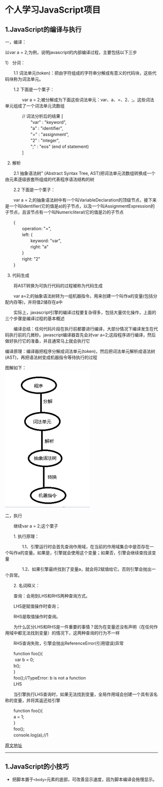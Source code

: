 # 个人学习JavaScript项目
## 1.JavaScript的编译与执行
一，编译：

以var a = 2;为例，说明javascript的内部编译过程，主要包括以下三步

1） 分词：

　　1.1  词法单元(token)：把由字符组成的字符串分解成有意义的代码块，这些代码块称为词法单元。

　　1.2  下面是一个栗子：

　　　　var a = 2;被分解成为下面这些词法单元：var、a、=、2、;。这些词法单元组成了一个词法单元流数组

　　　　// 词法分析后的结果
       [  
　　　　　　"var" : "keyword",  
　　　　　　"a" : "identifier",  
　　　　　　"=" : "assignment",  
　　　　　　"2" : "integer",  
　　　　　　";" : "eos" (end of statement)   
　　　　]

2)  解析

　　2.1 抽象语法树” (Abstract Syntax Tree, AST)把词法单元流数组转换成一个由元素逐级嵌套所组成的代表程序语法结构的树

　　2.2 下面是一个栗子：

　　var a = 2;的抽象语法树中有一个叫VariableDeclaration的顶级节点，接下来是一个叫Identifier(它的值是a)的子节点，以及一个叫AssignmentExpression的子节点，且该节点有一个叫Numericliteral(它的值是2)的子节点

　　{  
　　　　operation: "=",  
　　　　left: {  
　　　　　　keyword: "var",  
　　　　　　right: "a"  
　　　　}  
　　　　right: "2"  
　　}

3) 代码生成

　　将AST转换为可执行代码的过程被称为代码生成

　　var a=2;的抽象语法树转为一组机器指令，用来创建一个叫作a的变量(包括分配内存等)，并将值2储存在a中

　　实际上，javascript引擎的编译过程要复杂得多，包括大量优化操作，上面的三个步骤是编译过程的基本概述

　　编译总结：任何代码片段在执行前都要进行编译，大部分情况下编译发生在代码执行前的几微秒。javascript编译器首先会对var a=2;这段程序进行编译，然后做好执行它的准备，并且通常马上就会执行它

编译原理：编译器把程序分解成词法单元(token)，然后把词法单元解析成语法树(AST)，再把语法树变成机器指令等待执行的过程

图解如下：  
![alt 图解](./images/JavaScript编译图.png)
 

二，执行

　　继续var a = 2;这个栗子

　　1. 执行原理：

　　　　1.1、引擎运行时会首先查询作用域，在当前的作用域集合中是否存在一个叫作a的变量。如果是，引擎就会使用这个变量；如果否，引擎会继续查找该变量

　　　　1.2、如果引擎最终找到了变量a，就会将2赋值给它。否则引擎会抛出一个异常。

　　2. 名词释义：

　　查询：会用到LHS和RHS两种查询方式。

　　LHS是赋值操作时查询；

　　RHS是取值操作时查询。

　　为什么区分LHS和RHS是一件重要的事情？因为在变量还没有声明（在任何作用域中都无法找到变量）的情况下，这两种查询的行为不一样

　　RHS查询失败，引擎会抛出ReferenceError(引用错误)异常

　　function foo(){  
   　　 var b = 0;  
    　　b();  
　　}  
　　foo();//TypeError: b is not a function  
　　LHS  

　　当引擎执行LHS查询时，如果无法找到变量，全局作用域会创建一个具有该名称的变量，并将其返还给引擎

　　function foo(){   
    　　a = 1;      
　　}  
　　foo();  
　　console.log(a);//1  

[原文地址](https://www.cnblogs.com/hyns/p/12383601.html)
****
## 1.JavaScript的小技巧
* 把脚本置于`<body>`元素的底部，可改善显示速度，因为脚本编译会拖慢显示。
